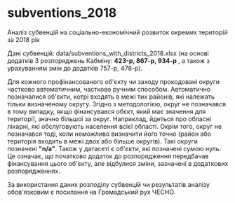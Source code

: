 # subventions_2018
Аналіз субвенцій на соціально-економічний розвиток окремих територій за 2018 рік

Дані субвенцій: data/subventions_with_districts_2018.xlsx (на основі додатків 3 розпоряджень Кабміну: <b>423-p, 867-p, 934-p </b>, а також з урахуванням змін до додатків 757-р, 478-р).

Для кожного профінансованого об'єкту чи заходу прокодовані округи частково автоматичним, частково ручним способом. Автоматично позначалися об'єкти, котрі входять в межі тих районів, які належать тільки визначеному округу. Згідно з методологією, округ не позначався в тому випадку, якщо фінансувався обєкт, який має значення для території, значно більшої за округ. Наприклад, йдеться про обласні лікарні, які обслуговують населення всієї області. Окрім того, округ не позначався тоді, коли неможливо визначити його точно (район або територія входить в межі двох або більше округів). Такі округи позначені <b>"n/a"</b>. Також у датасеті є об'єкти, які позначені сумою нуль. Це означає, що початково додаток до розпорядження передбачав фінансування цього об'єкту, але відбулися зміни, зазначені в додаткових розпорядженнях. 

За використання даних розподілу субвенцій чи результатів аналізу обов'язковим є посилання на Громадський рух ЧЕСНО.


